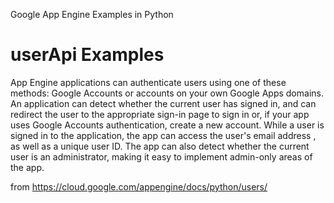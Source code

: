 Google App Engine Examples in Python

# userApi Examples
App Engine applications can authenticate users using one of these methods: Google Accounts or accounts on your own Google Apps domains. An application can detect whether the current user has signed in, and can redirect the user to the appropriate sign-in page to sign in or, if your app uses Google Accounts authentication, create a new account. While a user is signed in to the application, the app can access the user's email address , as well as a unique user ID. The app can also detect whether the current user is an administrator, making it easy to implement admin-only areas of the app.

from https://cloud.google.com/appengine/docs/python/users/